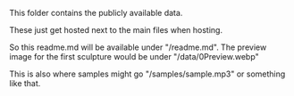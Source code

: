 This folder contains the publicly available data.

These just get hosted next to the main files when hosting. 

So this readme.md will be available under "/readme.md".
The preview image for the first sculpture would be under "/data/0Preview.webp"

This is also where samples might go "/samples/sample.mp3" or something like that.